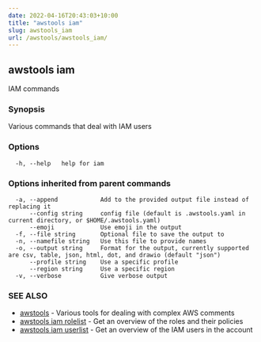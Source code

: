 ```yaml
---
date: 2022-04-16T20:43:03+10:00
title: "awstools iam"
slug: awstools_iam
url: /awstools/awstools_iam/
---
```

## awstools iam

IAM commands

### Synopsis

Various commands that deal with IAM users

### Options

```
  -h, --help   help for iam
```

### Options inherited from parent commands

```
  -a, --append            Add to the provided output file instead of replacing it
      --config string     config file (default is .awstools.yaml in current directory, or $HOME/.awstools.yaml)
      --emoji             Use emoji in the output
  -f, --file string       Optional file to save the output to
  -n, --namefile string   Use this file to provide names
  -o, --output string     Format for the output, currently supported are csv, table, json, html, dot, and drawio (default "json")
      --profile string    Use a specific profile
      --region string     Use a specific region
  -v, --verbose           Give verbose output
```

### SEE ALSO

* [awstools](#awstools)	 - Various tools for dealing with complex AWS comments
* [awstools iam rolelist](#awstools-iam-rolelist)	 - Get an overview of the roles and their policies
* [awstools iam userlist](#awstools-iam-userlist)	 - Get an overview of the IAM users in the account

